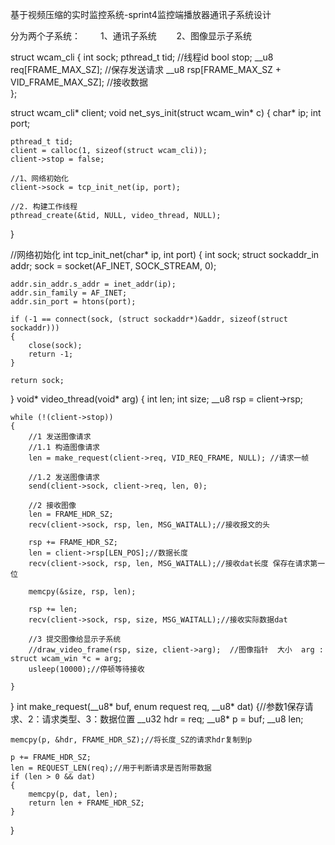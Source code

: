 基于视频压缩的实时监控系统-sprint4监控端播放器通讯子系统设计 

分为两个子系统：
　　1、通讯子系统
　　2、图像显示子系统






struct wcam_cli
{
    int sock;
    pthread_t tid;  //线程id
    bool stop;
    __u8 req[FRAME_MAX_SZ];  //保存发送请求
    __u8 rsp[FRAME_MAX_SZ + VID_FRAME_MAX_SZ];  //接收数据    
}; 

struct wcam_cli* client;
void net_sys_init(struct wcam_win* c)
{
    char* ip;
    int port;

    pthread_t tid;
    client = calloc(1, sizeof(struct wcam_cli));
    client->stop = false;

    //1、网络初始化
    client->sock = tcp_init_net(ip, port);

    //2. 构建工作线程
    pthread_create(&tid, NULL, video_thread, NULL);
}

//网络初始化
int tcp_init_net(char* ip, int port)
{
    int sock;
    struct sockaddr_in addr;
    sock = socket(AF_INET, SOCK_STREAM, 0);

    addr.sin_addr.s_addr = inet_addr(ip);
    addr.sin_family = AF_INET;
    addr.sin_port = htons(port);

    if (-1 == connect(sock, (struct sockaddr*)&addr, sizeof(struct sockaddr)))
    {
        close(sock);
        return -1;
    }

    return sock;
}
void* video_thread(void* arg)
{
    int len;
    int size;
    __u8 rsp = client->rsp;

    while (!(client->stop))
    {
        //1 发送图像请求
        //1.1 构造图像请求
        len = make_request(client->req, VID_REQ_FRAME, NULL); //请求一帧

        //1.2 发送图像请求
        send(client->sock, client->req, len, 0);

        //2 接收图像
        len = FRAME_HDR_SZ;
        recv(client->sock, rsp, len, MSG_WAITALL);//接收报文的头

        rsp += FRAME_HDR_SZ;
        len = client->rsp[LEN_POS];//数据长度
        recv(client->sock, rsp, len, MSG_WAITALL);//接收dat长度 保存在请求第一位

        memcpy(&size, rsp, len);

        rsp += len;
        recv(client->sock, rsp, size, MSG_WAITALL);//接收实际数据dat

        //3 提交图像给显示子系统
        //draw_video_frame(rsp, size, client->arg);  //图像指针  大小  arg : struct wcam_win *c = arg;
        usleep(10000);//停顿等待接收

    }
}
int make_request(__u8* buf, enum request req, __u8* dat)
{//参数1保存请求、2：请求类型、3：数据位置
    __u32 hdr = req;
    __u8* p = buf;
    __u8 len;

    memcpy(p, &hdr, FRAME_HDR_SZ);//将长度_SZ的请求hdr复制到p

    p += FRAME_HDR_SZ;
    len = REQUEST_LEN(req);//用于判断请求是否附带数据
    if (len > 0 && dat)
    {
        memcpy(p, dat, len);
        return len + FRAME_HDR_SZ;
    }
}